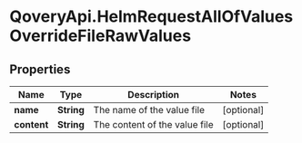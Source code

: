 # QoveryApi.HelmRequestAllOfValuesOverrideFileRawValues

## Properties

Name | Type | Description | Notes
------------ | ------------- | ------------- | -------------
**name** | **String** | The name of the value file | [optional] 
**content** | **String** | The content of the value file | [optional] 


